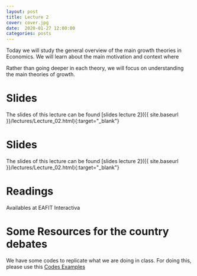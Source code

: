 ```yaml
---
layout: post
title: Lecture 2
cover: cover.jpg
date:  2020-01-27 12:00:00
categories: posts
---
```


Today we will study the general overview of the main growth theories in Economics. We will learn about the main motivation and context where

Rather than going deeper in each theory, we will focus on understanding the main theories of growth.

# Slides

The slides of this lecture can be found [slides lecture 2]({{ site.baseurl }}/lectures/Lecture_02.html){:target="_blank"}

# Slides

The slides of this lecture can be found [slides lecture 2]({{ site.baseurl }}/lectures/Lecture_02.html){:target="_blank"}


# Readings

Availables at EAFIT Interactiva

# Some Resources for the country debates

We have some codes to replicate what we are doing in class. For doing this, please use this [Codes Examples](https://github.com/economicgrowth/R_examples_codes)
